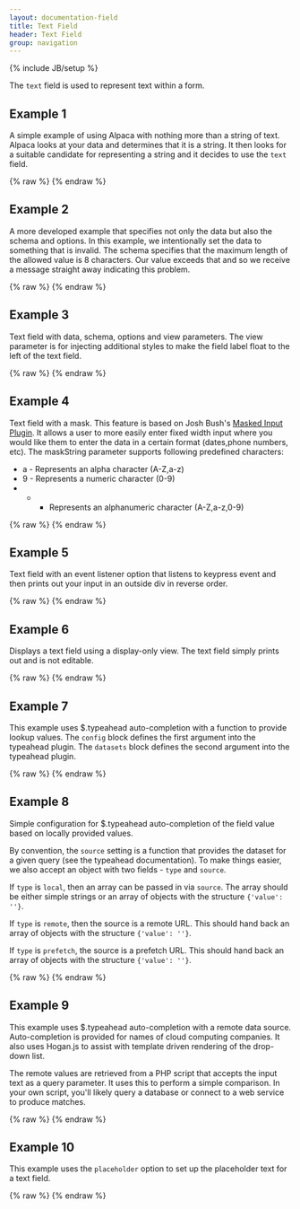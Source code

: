 ```yaml
---
layout: documentation-field
title: Text Field
header: Text Field
group: navigation
---
```

{% include JB/setup %}


The ```text``` field is used to represent text within a form.


## Example 1
A simple example of using Alpaca with nothing more than a string of text.  Alpaca looks at your data and determines that it
is a string.  It then looks for a suitable candidate for representing a string and it decides to use the ```text``` field.

<div id="field1"> </div>
{% raw %}
<script type="text/javascript" id="field1-script">
$("#field1").alpaca({
    "data": "I Love Alpaca Ice Cream!"
});
</script>
{% endraw %}


## Example 2
A more developed example that specifies not only the data but also the schema and options.  In this example, we intentionally set the data to something that is invalid.
The schema specifies that the maximum length of the allowed value is 8 characters.  Our value exceeds that and so we receive
a message straight away indicating this problem.

<div id="field2"> </div>
{% raw %}
<script type="text/javascript" id="field2-script">
$("#field2").alpaca({
    "data": "Mint Chocolate",
    "schema": {
        "minLength": 3,
        "maxLength": 8
    },
    "options": {
        "label": "Ice Cream",
        "helper": "Please tell us the kind of ice cream you love most!",
        "size": 30,
        "placeholder": "Enter an ice cream flavor"
    }
});
</script>
{% endraw %}


## Example 3
Text field with data, schema, options and view parameters. The view parameter is
for injecting additional styles to make the field label float to the left of the
text field.

<div id="field3"> </div>
{% raw %}
<script type="text/javascript" id="field3-script">
$("#field3").alpaca({
    "data": "Mint",
    "schema": {
        "minLength": 3,
        "maxLength": 8
    },
    "options": {
        "label": "Ice Cream",
        "helper": "Your favorite ice cream?",
        "size": 30
    },
    "view": {
        "parent": "bootstrap-edit",
        "styles": {
            ".alpaca-controlfield-label": {
                "float": "left",
                "padding": "6px 0.3em 0 0"
            }
        }
    }
});
</script>
{% endraw %}


## Example 4
Text field with a mask. This feature is based on Josh Bush's <a href="http://digitalbush.com/projects/masked-input-plugin/">Masked Input Plugin</a>.
It allows a user to more easily enter fixed width input where you would like them to enter the data in a certain format (dates,phone numbers, etc).
The maskString parameter supports following predefined characters:

- a - Represents an alpha character (A-Z,a-z)
- 9 - Represents a numeric character (0-9)
- * - Represents an alphanumeric character (A-Z,a-z,0-9)

<div id="field4"> </div>
{% raw %}
<script type="text/javascript" id="field4-script">
$("#field4").alpaca({
    "data": "123-45-6789",
    "options": {
        "label": "Social Security Number",
        "helper": "Please enter your social security number.",
        "size": 30,
        "maskString": "999-99-9999"
    }
});
</script>
{% endraw %}


## Example 5
Text field with an event listener option that listens to keypress event and then prints out your input in an outside div in reverse order.

<div id="output"> </div>
<div id="field5"> </div>
{% raw %}
<script type="text/javascript" id="field5-script">
$("#field5").alpaca({
    "options": {
        "label": "Echo Your Input",
        "helper": "Type whatever you want to type.",
        "onFieldKeyup": function(e) {
            $('#output').html(this.getValue().split("").reverse().join(""));
        }
    }
});
</script>
{% endraw %}


## Example 6
Displays a text field using a display-only view.  The text field simply prints out and is not editable.

<div id="field6"> </div>
{% raw %}
<script type="text/javascript" id="field6-script">
$("#field6").alpaca({
    "data": "Mickey Mantle",
    "schema": {
        "type": "string"
    },
    "options": {
        "label": "Name"
    },
    "view": "bootstrap-display"
});
</script>
{% endraw %}


## Example 7
This example uses $.typeahead auto-completion with a function to provide lookup values.
The <code>config</code> block defines the first argument into the typeahead plugin.
The <code>datasets</code> block defines the second argument into the typeahead plugin.

<div id="field7"> </div>
{% raw %}
<script type="text/javascript" id="field7-script">
$("#field7").alpaca({
    "schema": {
        "type": "string"
    },
    "options": {
        "type": "text",
        "label": "Company Name",
        "helper": "Select the name of a cloud computing company",
        "typeahead": {
            "config": {
                "autoselect": true,
                "highlight": true,
                "hint": true,
                "minLength": 1
            },
            "datasets": {
                "type": "local",
                "source": function(query)
                {
                    var companies = [
                        "Cloud CMS",
                        "Amazon",
                        "HubSpot"
                    ];

                    var results = [];
                    for (var i = 0; i < companies.length; i++)
                    {
                        var add = true;

                        if (query)
                        {
                            add = (companies[i].indexOf(query) === 0);
                        }

                        if (add)
                        {
                            results.push({
                                "value": companies[i]
                            });
                        }
                    }

                    return results;
                }
            }
        }
    }
});
</script>
{% endraw %}


## Example 8
Simple configuration for $.typeahead auto-completion of the field value based on locally provided values.

By convention, the <code>source</code> setting is a function that provides the dataset for a given query (see the typeahead documentation).
To make things easier, we also accept an object with two fields - <code>type</code> and <code>source</code>.

If <code>type</code> is <code>local</code>, then an array can be passed in via <code>source</code>.  The array should be either simple
strings or an array of objects with the structure <code>{'value': ''}</code>.

If <code>type</code> is <code>remote</code>, then the source is a remote URL.  This should hand back an array of objects with the structure <code>{'value': ''}</code>.

If <code>type</code> is <code>prefetch</code>, the source is a prefetch URL.  This should hand back an array of objects with the structure <code>{'value': ''}</code>.

<div id="field8"> </div>
{% raw %}
<script type="text/javascript" id="field8-script">
    var colorNames = ["AliceBlue","AntiqueWhite","Aqua","Aquamarine","Azure","Beige","Bisque","Black","BlanchedAlmond","Blue","BlueViolet","Brown","BurlyWood","CadetBlue","Chartreuse","Chocolate","Coral","CornflowerBlue","Cornsilk","Crimson","Cyan","DarkBlue","DarkCyan","DarkGoldenRod","DarkGray","DarkGrey","DarkGreen","DarkKhaki","DarkMagenta","DarkOliveGreen","Darkorange","DarkOrchid","DarkRed","DarkSalmon","DarkSeaGreen","DarkSlateBlue","DarkSlateGray","DarkSlateGrey","DarkTurquoise","DarkViolet","DeepPink","DeepSkyBlue","DimGray","DimGrey","DodgerBlue","FireBrick","FloralWhite","ForestGreen","Fuchsia","Gainsboro","GhostWhite","Gold","GoldenRod","Gray","Grey","Green","GreenYellow","HoneyDew","HotPink","IndianRed","Indigo","Ivory","Khaki","Lavender","LavenderBlush","LawnGreen","LemonChiffon","LightBlue","LightCoral","LightCyan","LightGoldenRodYellow","LightGray","LightGrey","LightGreen","LightPink","LightSalmon","LightSeaGreen","LightSkyBlue","LightSlateGray","LightSlateGrey","LightSteelBlue","LightYellow","Lime","LimeGreen","Linen","Magenta","Maroon","MediumAquaMarine","MediumBlue","MediumOrchid","MediumPurple","MediumSeaGreen","MediumSlateBlue","MediumSpringGreen","MediumTurquoise","MediumVioletRed","MidnightBlue","MintCream","MistyRose","Moccasin","NavajoWhite","Navy","OldLace","Olive","OliveDrab","Orange","OrangeRed","Orchid","PaleGoldenRod","PaleGreen","PaleTurquoise","PaleVioletRed","PapayaWhip","PeachPuff","Peru","Pink","Plum","PowderBlue","Purple","Red","RosyBrown","RoyalBlue","SaddleBrown","Salmon","SandyBrown","SeaGreen","SeaShell","Sienna","Silver","SkyBlue","SlateBlue","SlateGray","SlateGrey","Snow","SpringGreen","SteelBlue","Tan","Teal","Thistle","Tomato","Turquoise","Violet","Wheat","White","WhiteSmoke","Yellow","YellowGreen"];

    $("#field8").alpaca({
        "schema": {
            "type": "string"
        },
        "options": {
            "type": "text",
            "label": "CSS Color",
            "helper": "Provide the name of a CSS color you would like to use",
            "typeahead": {
                "datasets": {
                    "type": "local",
                    "source": colorNames
                }
            }
        }
    });
</script>
{% endraw %}


## Example 9
This example uses $.typeahead auto-completion with a remote data source.  Auto-completion
is provided for names of cloud computing companies.  It also uses Hogan.js to assist
with template driven rendering of the drop-down list.

The remote values are retrieved from a PHP script that accepts the input text as a query
parameter.  It uses this to perform a simple comparison.  In your own script, you'll likely
query a database or connect to a web service to produce matches.

<div id="field9"> </div>
{% raw %}
<script type="text/javascript" id="field9-script">
$("#field9").alpaca({
    "schema": {
        "type": "string"
    },
    "options": {
        "type": "text",
        "label": "Company Name",
        "helper": "Select the name of a cloud computing company",
        "typeahead": {
            "datasets": {
                "type": "remote",
                "source": "/docs/endpoints/typeahead-sample.php?q=%QUERY",
                "templates": {
                    "empty": "Nothing found...",
                    "header": "<h4>List of companies</h4><br/><br/>",
                    "footer": "<br/><br/><h4>Powered by Alpaca</h4>",
                    "suggestion": "<p style='color: blue'>{{value}}</p>"
                }
            }
        }
    }
});
</script>
{% endraw %}


## Example 10
This example uses the <code>placeholder</code> option to set up the placeholder text
for a text field.

<div id="field10"></div>
{% raw %}
<script type="text/javascript" id="field10-script">
$("#field10").alpaca({
    "schema": {
        "type": "string"
    },
    "options": {
        "type": "text",
        "label": "Speak thy name and enter...",
        "placeholder": "What is your name?"
    }
});
</script>
{% endraw %}

